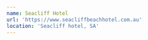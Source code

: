 ```yaml
---
name: Seacliff Hotel
url: 'https://www.seacliffbeachhotel.com.au'
location: 'Seacliff hotel, SA'
---
```


 